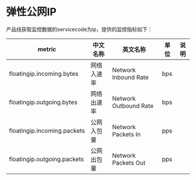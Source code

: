 # 弹性公网IP
产品线获取监控数据的servicecode为ip，提供的监控指标如下：

metric | 中文名称 | 英文名称 | 单位 | 说明
---|--- |--- |---|---
floatingip.incoming.bytes | 网络入速率 | Network Inbound Rate | bps | 
floatingip.outgoing.bytes| 网络出速率|Network Outbound Rate | bps|
floatingip.incoming.packets | 公网入包量 | Network Packets In |  pps | 
floatingip.outgoing.packets| 公网出包量 | Network Packets Out | pps| 
